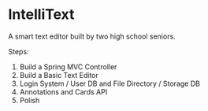 # IntelliText
A smart text editor built by two high school seniors.

Steps:
1. Build a Spring MVC Controller
2. Build a Basic Text Editor
3. Login System / User DB and File Directory / Storage DB
4. Annotations and Cards API
5. Polish
